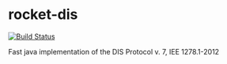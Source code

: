 # rocket-dis

[![Build Status](https://travis-ci.com/phyzicsz/rocket-dis.svg?branch=master)](https://travis-ci.com/phyzicsz/rocket-dis)

Fast java implementation of the DIS Protocol v. 7, IEE 1278.1-2012 
